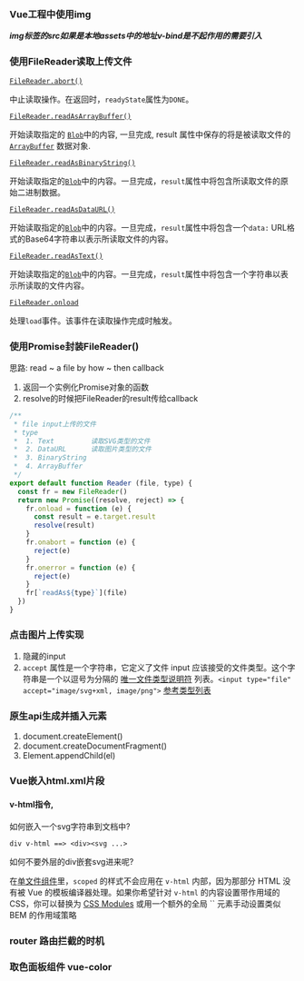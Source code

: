 ### Vue工程中使用img

***img标签的src如果是本地assets中的地址v-bind是不起作用的需要引入***





### 使用FileReader读取上传文件

[`FileReader.abort()`](https://developer.mozilla.org/zh-CN/docs/Web/API/FileReader/abort)

中止读取操作。在返回时，`readyState`属性为`DONE`。



[`FileReader.readAsArrayBuffer()`](https://developer.mozilla.org/zh-CN/docs/Web/API/FileReader/readAsArrayBuffer)

开始读取指定的 [`Blob`](https://developer.mozilla.org/zh-CN/docs/Web/API/Blob)中的内容, 一旦完成, result 属性中保存的将是被读取文件的 [`ArrayBuffer`](https://developer.mozilla.org/zh-CN/docs/Web/API/ArrayBuffer) 数据对象.

[`FileReader.readAsBinaryString()`](https://developer.mozilla.org/zh-CN/docs/Web/API/FileReader/readAsBinaryString) 

开始读取指定的[`Blob`](https://developer.mozilla.org/zh-CN/docs/Web/API/Blob)中的内容。一旦完成，`result`属性中将包含所读取文件的原始二进制数据。

[`FileReader.readAsDataURL()`](https://developer.mozilla.org/zh-CN/docs/Web/API/FileReader/readAsDataURL)

开始读取指定的[`Blob`](https://developer.mozilla.org/zh-CN/docs/Web/API/Blob)中的内容。一旦完成，`result`属性中将包含一个`data:` URL格式的Base64字符串以表示所读取文件的内容。

[`FileReader.readAsText()`](https://developer.mozilla.org/zh-CN/docs/Web/API/FileReader/readAsText)

开始读取指定的[`Blob`](https://developer.mozilla.org/zh-CN/docs/Web/API/Blob)中的内容。一旦完成，`result`属性中将包含一个字符串以表示所读取的文件内容。



[`FileReader.onload`](https://developer.mozilla.org/zh-CN/docs/Web/API/FileReader/onload)

处理`load`事件。该事件在读取操作完成时触发。





### 使用Promise封装FileReader()

思路: read ~ a file by how ~ then callback

1. 返回一个实例化Promise对象的函数
2. resolve的时候把FileReader的result传给callback

```js
/** 
 * file input上传的文件
 * type 
 *  1. Text         读取SVG类型的文件
 *  2. DataURL      读取图片类型的文件
 *  3. BinaryString
 *  4. ArrayBuffer
 */
export default function Reader (file, type) {
  const fr = new FileReader()
  return new Promise((resolve, reject) => {
    fr.onload = function (e) {
      const result = e.target.result
      resolve(result)
    }
    fr.onabort = function (e) {
      reject(e)
    }
    fr.onerror = function (e) {
      reject(e)
    }
    fr[`readAs${type}`](file)
  })
}
```





### 点击图片上传实现

1. 隐藏的input
2. `accept` 属性是一个字符串，它定义了文件 input 应该接受的文件类型。这个字符串是一个以逗号为分隔的 [唯一文件类型说明符](https://developer.mozilla.org/zh-CN/docs/Web/HTML/Element/input/file#Unique_file_type_specifiers) 列表。`<input type="file" accept="image/svg+xml, image/png">` [参考类型列表](https://baike.baidu.com/item/互联网媒体类型/2288411?fr=aladdin)



### 原生api生成并插入元素

1. document.createElement()
2. document.createDocumentFragment()
3. Element.appendChild(el)



### Vue嵌入html.xml片段

#### v-html指令,

如何嵌入一个svg字符串到文档中?

`div v-html ==> <div><svg ...>`

如何不要外层的div嵌套svg进来呢?



在[单文件组件](https://cn.vuejs.org/v2/guide/single-file-components.html)里，`scoped` 的样式不会应用在 `v-html` 内部，因为那部分 HTML 没有被 Vue 的模板编译器处理。如果你希望针对 `v-html` 的内容设置带作用域的 CSS，你可以替换为 [CSS Modules](https://vue-loader.vuejs.org/en/features/css-modules.html) 或用一个额外的全局 `` 元素手动设置类似 BEM 的作用域策略



### router 路由拦截的时机





### 取色面板组件 vue-color